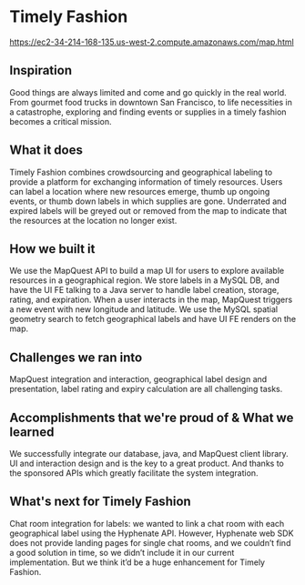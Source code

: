 # Timely Fashion
https://ec2-34-214-168-135.us-west-2.compute.amazonaws.com/map.html


## Inspiration
Good things are always limited and come and go quickly in the real world. From gourmet food trucks in downtown San Francisco, to life necessities in a catastrophe, exploring and finding events or supplies in a timely fashion becomes a critical mission.

## What it does
Timely Fashion combines crowdsourcing and geographical labeling to provide a platform for exchanging information of timely resources. Users can label a location where new resources emerge, thumb up ongoing events, or thumb down labels in which supplies are gone. Underrated and expired labels will be greyed out or removed from the map to indicate that the resources at the location no longer exist.

## How we built it
We use the MapQuest API to build a map UI for users to explore available resources in a geographical region. We store labels in a MySQL DB, and have the UI FE talking to a Java server to handle label creation, storage, rating, and expiration. When a user interacts in the map, MapQuest triggers a new event with new longitude and latitude. We use the MySQL spatial geometry search to fetch geographical labels and have UI FE renders on the map.


## Challenges we ran into
MapQuest integration and interaction, geographical label design and presentation, label rating and expiry calculation are all challenging tasks. 

## Accomplishments that we're proud of & What we learned
We successfully integrate our database, java, and MapQuest client library.
UI and interaction design and is the key to a great product. And thanks to the sponsored APIs which greatly facilitate the system integration.

## What's next for Timely Fashion
Chat room integration for labels: we wanted to link a chat room with each geographical label using the Hyphenate API. However, Hyphenate web SDK does not provide landing pages for single chat rooms, and we couldn’t find a good solution in time, so we didn’t include it in our current implementation. But we think it’d be a huge enhancement for Timely Fashion.

